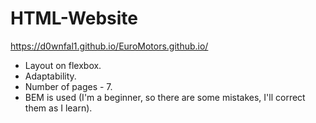 # HTML-Website 
https://d0wnfal1.github.io/EuroMotors.github.io/
+ Layout on flexbox.
+ Adaptability.
+ Number of pages - 7.
+ BEM is used (I'm a beginner, so there are some mistakes, I'll correct them as I learn).
